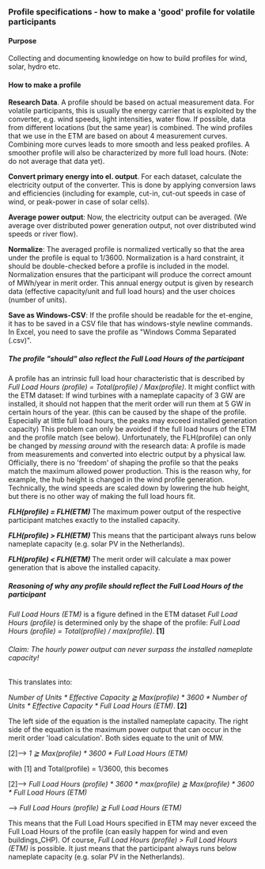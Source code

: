 ### Profile specifications - how to make a 'good' profile for volatile participants

#### Purpose 
Collecting and documenting knowledge on how to build profiles for wind, solar, hydro etc. 
#### How to make a profile

**Research Data**. A profile should be based on actual measurement data. For volatile participants, this is usually the energy carrier that is exploited by the converter, e.g. wind speeds, light intensities, water flow. 
If possible, data from different locations (but the same year) is combined. The wind profiles that we use in the ETM are based on about 4 measurement curves. Combining more curves leads to more smooth and less peaked profiles. A smoother profile will also be characterized by more full load hours. 
(Note: do not average that data yet). 

**Convert primary energy into el. output**. For each dataset, calculate the electricity output of the converter. This is done by applying conversion laws and efficiencies  (including for example, cut-in, cut-out speeds in case of wind, or peak-power in case of solar cells). 

**Average power output**: Now, the electricity output can be averaged. (We average over distributed power generation output, not over distributed wind speeds or river flow). 

**Normalize**: The averaged profile is normalized vertically so that the area under the profile is equal to 1/3600. Normalization is a hard constraint, it should be double-checked before a profile is included in the model. 
Normalization ensures that the participant will produce the correct amount of MWh/year in merit order. This annual energy output is given by research data (effective capacity/unit and full load hours) and the user choices (number of units). 

**Save as Windows-CSV**: If the profile should be readable for the et-engine, it has to be saved in a CSV file that has windows-style newline commands. In Excel, you need to save the profile as "Windows Comma Separated (.csv)". 

##### The profile *"should"* also reflect the Full Load Hours of the participant 
A profile has an intrinsic full load hour characteristic that is described by 
*Full Load Hours (profile) = Total(profile) / Max(profile)*. 
It might conflict with the ETM dataset: If wind turbines with a nameplate capacity of 3 GW are installed, it should not happen that the merit order will run them at 5 GW in certain hours of the year. (this can be caused by the shape of the profile. Especially at little full load hours, the peaks may exceed installed generation capacity)
This problem can only be avoided if the full load hours of the ETM and the profile match (see below). 
Unfortunately, the FLH(profile) can only be changed by *messing around* with the research data: A profile is made from measurements and converted into electric output by a physical law. Officially, there is no 'freedom' of shaping the profile so that the peaks match the maximum allowed power production. 
This is the reason why, for example, the hub height is changed in the wind profile generation. Technically, the wind speeds are scaled down by lowering the hub height, but there is no other way of making the full load hours fit. 

***FLH(profile) = FLH(ETM)***
The maximum power output of the respective participant matches exactly to the installed capacity. 

***FLH(profile) > FLH(ETM)***
This means that the participant always runs below nameplate capacity (e.g. solar PV in the Netherlands).

***FLH(profile) < FLH(ETM)***
The merit order will calculate a max power generation that is above the installed capacity. 

##### Reasoning of why any profile should reflect the Full Load Hours of the participant
*Full Load Hours (ETM)* is a figure defined in the ETM dataset
*Full Load Hours (profile)* is determined only by the shape of the profile: 
*Full Load Hours (profile) = Total(profile) / max(profile)*.        **[1]**

###### Claim: The hourly power output can never surpass the installed nameplate capacity!
This translates into: 

*Number of Units * Effective Capacity ≧ Max(profile) * 3600 * Number of Units * Effective Capacity * Full Load Hours (ETM)*.         **[2]**

The left side of the equation is the installed nameplate capacity. The right side of the equation is the maximum power output that can occur in the merit order 'load calculation'. Both sides equate to the unit of MW. 

[2]--> *1 ≧ Max(profile) * 3600 * Full Load Hours (ETM)*

with [1] and Total(profile) = 1/3600, this becomes

[2]--> *Full Load Hours (profile) * 3600 * max(profile) ≧ Max(profile) * 3600 * Full Load Hours (ETM)*

--> *Full Load Hours (profile) ≧ Full Load Hours (ETM)*

This means that the Full Load Hours specified in ETM may never exceed the Full Load Hours of the profile (can easily happen for wind and even buildings_CHP). Of course, *Full Load Hours (profile) > Full Load Hours (ETM)* is possible. It just means that the participant always runs below nameplate capacity (e.g. solar PV in the Netherlands).
